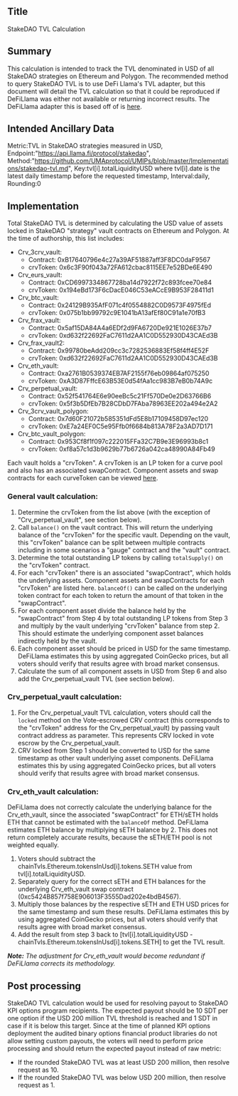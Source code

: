 ## Title

StakeDAO TVL Calculation

## Summary

This calculation is intended to track the TVL denominated in USD of all StakeDAO strategies on Ethereum and Polygon. The recommended method to query StakeDAO TVL is to use DeFi Llama's TVL adapter, but this document will detail the TVL calculation so that it could be reproduced if DeFiLlama was either not available or returning incorrect results. The DeFiLlama adapter this is based off of is [here](https://github.com/DefiLlama/DefiLlama-Adapters/blob/main/projects/stakedao/index.js).

## Intended Ancillary Data

Metric:TVL in StakeDAO strategies measured in USD,
Endpoint:"https://api.llama.fi/protocol/stakedao",
Method:"https://github.com/UMAprotocol/UMIPs/blob/master/Implementations/stakedao-tvl.md",
Key:tvl[i].totalLiquidityUSD where tvl[i].date is the latest daily timestamp before the requested timestamp,
Interval:daily,
Rounding:0

## Implementation

Total StakeDAO TVL is determined by calculating the USD value of assets locked in StakeDAO "strategy" vault contracts on Ethereum and Polygon. At the time of authorship, this list includes:

* Crv_3crv_vault: 
  * Contract: 0xB17640796e4c27a39AF51887aff3F8DC0daF9567
  * crvToken: 0x6c3F90f043a72FA612cbac8115EE7e52BDe6E490
* Crv_eurs_vault: 
  * Contract: 0xCD6997334867728ba14d7922f72c893fcee70e84
  * crvToken: 0x194eBd173F6cDacE046C53eACcE9B953F28411d1
* Crv_btc_vault: 
  * Contract: 0x24129B935AfF071c4f0554882C0D9573F4975fEd
  * crvToken: 0x075b1bb99792c9E1041bA13afEf80C91a1e70fB3
* Crv_frax_vault: 
  * Contract: 0x5af15DA84A4a6EDf2d9FA6720De921E1026E37b7
  * crvToken: 0xd632f22692FaC7611d2AA1C0D552930D43CAEd3B
* Crv_frax_vault2: 
  * Contract: 0x99780beAdd209cc3c7282536883Ef58f4ff4E52F
  * crvToken: 0xd632f22692FaC7611d2AA1C0D552930D43CAEd3B
* Crv_eth_vault: 
  * Contract: 0xa2761B0539374EB7AF2155f76eb09864af075250
  * crvToken: 0xA3D87FffcE63B53E0d54fAa1cc983B7eB0b74A9c
* Crv_perpetual_vault: 
  * Contract: 0x52f541764E6e90eeBc5c21Ff570De0e2D63766B6
  * crvToken: 0x5f3b5DfEb7B28CDbD7FAba78963EE202a494e2A2
* Crv_3crv_vault_polygon: 
  * Contract: 0x7d60F21072b585351dFd5E8b17109458D97ec120
  * crvToken: 0xE7a24EF0C5e95Ffb0f6684b813A78F2a3AD7D171
* Crv_btc_vault_polygon: 
  * Contract: 0x953Cf8f1f097c222015FFa32C7B9e3E96993b8c1
  * crvToken: 0xf8a57c1d3b9629b77b6726a042ca48990A84Fb49

Each vault holds a "crvToken". A crvToken is an LP token for a curve pool and also has an associated swapContract. Component assets and swap contracts for each curveToken can be viewed [here](https://github.com/DefiLlama/DefiLlama-Adapters/blob/main/projects/helper/unwrapLPs.js).


### General vault calculation:

1. Determine the crvToken from the list above (with the exception of "Crv_perpetual_vault", see section below).
2. Call `balance()` on the vault contract. This will return the underlying balance of the "crvToken" for the specific vault. Depending on the vault, this "crvToken" balance can be split between multiple contracts including in some scenarios a "gauge" contract and the "vault" contract.
3. Determine the total outstanding LP tokens by calling `totalSupply()` on the "crvToken" contract.
4. For each "crvToken" there is an associated "swapContract", which holds the underlying assets. Component assets and swapContracts for each "crvToken" are listed here.  `balanceOf()` can be called on the underlying token contract for each token to return the amount of that token in the "swapContract".
5. For each component asset divide the balance held by the "swapContract" from Step 4 by total outstanding LP tokens from Step 3 and multiply by the vault underlying "crvToken" balance from step 2. This should estimate the underlying component asset balances indirectly held by the vault.
6. Each component asset should be priced in USD for the same timestamp. DeFiLlama estimates this by using aggregated CoinGecko prices, but all voters should verify that results agree with broad market consensus.
7. Calculate the sum of all component assets in USD from Step 6 and also add the Crv_perpetual_vault TVL (see section below).

### Crv_perpetual_vault calculation:

1. For the Crv_perpetual_vault TVL calculation, voters should call the `locked` method on the Vote-escrowed CRV contract (this corresponds to the "crvToken" address for the Crv_perpetual_vault) by passing vault contract address as parameter. This represents CRV locked in vote escrow by the Crv_perpetual_vault.
2. CRV locked from Step 1 should be converted to USD for the same timestamp as other vault underlying asset components. DeFiLlama estimates this by using aggregated CoinGecko prices, but all voters should verify that results agree with broad market consensus.

### Crv_eth_vault calculation:

DeFiLlama does not correctly calculate the underlying balance for the Crv_eth_vault, since the associated "swapContract" for ETH/sETH holds ETH that cannot be estimated with the `balanceOf` method. DeFiLlama estimates ETH balance by multiplying sETH balance by 2. This does not return completely accurate results, because the sETH/ETH pool is not weighted equally.

1. Voters should subtract the chainTvls.Ethereum.tokensInUsd[i].tokens.SETH value from tvl[i].totalLiquidityUSD.
2. Separately query for the correct sETH and ETH balances for the underlying Crv_eth_vault swap contract (0xc5424B857f758E906013F3555Dad202e4bdB4567).
3. Multiply those balances by the respective sETH and ETH USD prices for the same timestamp and sum these results. DeFiLlama estimates this by using aggregated CoinGecko prices, but all voters should verify that results agree with broad market consensus.
4. Add the result from step 3 back to [tvl[i].totalLiquidityUSD -  chainTvls.Ethereum.tokensInUsd[i].tokens.SETH] to get the TVL result.

***Note:** The adjustment for Crv_eth_vault would become redundant if DeFiLlama corrects its methodology.*

## Post processing

StakeDAO TVL calculation would be used for resolving payout to StakeDAO KPI options program recipients. The expected payout should be 10 SDT per one option if the USD 200 million TVL threshold is reached and 1 SDT in case if it is below this target. Since at the time of planned KPI options deployment the audited binary options financial product libraries do not allow setting custom payouts, the voters will need to perform price processing and should return the expected payout instead of raw metric:

* If the rounded StakeDAO TVL was at least USD 200 million, then resolve request as 10.
* If the rounded StakeDAO TVL was below USD 200 million, then resolve request as 1.
